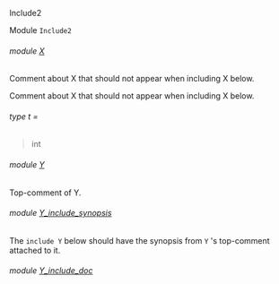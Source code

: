Include2

Module `Include2`

<a id="module-X"></a>

###### module [X](Include2.X.md)

Comment about X that should not appear when including X below.

Comment about X that should not appear when including X below.

<a id="type-t"></a>

###### type t =

> int

<a id="module-Y"></a>

###### module [Y](Include2.Y.md)

Top-comment of Y.

<a id="module-Y_include_synopsis"></a>

###### module [Y_include_synopsis](Include2.Y_include_synopsis.md)

The `include Y` below should have the synopsis from `Y` 's top-comment attached to it.

<a id="module-Y_include_doc"></a>

###### module [Y_include_doc](Include2.Y_include_doc.md)
